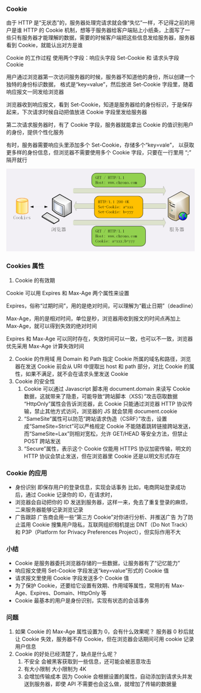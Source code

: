### Cookie

由于 HTTP 是“无状态”的，服务器处理完请求就会像“失忆”一样，不记得之前的用户是谁
HTTP 的 Cookie 机制，想等于服务器给客户端贴上小纸条，上面写了一些只有服务器才能理解的数据，需要的时候客户端把这些信息发给服务器，服务器看到 Cookie，就能认出对方是谁

Cookie 的工作过程 使用两个字段：响应头字段 Set-Cookie 和 请求头字段 Cookie

用户通过浏览器第一次访问服务器的时候，服务器不知道他的身份，所以创建一个独特的身份标识数据，
格式是“key=value”，然后放进 Set-Cookie 字段里，随着响应报文一同发给浏览器

浏览器收到响应报文，看到 Set-Cookie，知道是服务器给的身份标识，于是保存起来，下次请求时候自动把值放进 Cookie 字段里发给服务器

第二次请求服务器时，有了 Cookie 字段，服务器就能拿出 Cookie 的值识别用户的身份，提供个性化服务

有时，服务器需要响应头里添加多个 Set-Cookie，存储多个“key=vale”，
以获取更多样的身份信息，但浏览器不需要使用多个 Cookie 字段，只要在一行里用 “;” 隔开就行

![](../picture/cookies.jpg)

### Cookies 属性
1. Cookie 的有效期

Cookie 可以用 Expires 和 Max-Age 两个属性来设置

Expires，俗称“过期时间”，用的是绝对时间，可以理解为“截止日期”（deadline）

Max-Age，用的是相对时间，单位是秒，浏览器用收到报文的时间点再加上 Max-Age，就可以得到失效的绝对时间

Expires 和 Max-Age 可以同时存在，失效时间可以一致，也可以不一致，浏览器优先采用 Max-Age 计算失效时间

2. Cookie 的作用域
   用 Domain 和 Path 指定 Cookie 所属的域名和路径，浏览器在发送 Cookie 前会从 URI 中提取出 host 和 path 部分，对比 Cookie 的属性，如果不满足，就不会在请求头里发送 Cookie
3. Cookie 的安全性
   1. Cookie 可以通过 Javascript 脚本用 document.domain 来读写 Cookie 数据，这就带来了隐患，可能导致“跨站脚本（XSS）”攻击窃取数据 “HttpOnly”属性会告诉浏览器，此 Cookie 只能通过浏览器 HTTP 协议传输，禁止其他方式访问，浏览器的 JS 就会禁用 document.cookie
   2. “SameSite”属性可以防范“跨站请求伪造（CSRF）”攻击，设置成“SameSite=Strict”可以严格规定 Cookie 不能随着跳转链接跨站发送，而“SameSite=Lax”则相对宽松，允许 GET/HEAD 等安全方法，但禁止 POST 跨站发送
   3. “Secure”属性，表示这个 Cookie 仅能用 HTTPS 协议加密传输，明文的 HTTP 协议会禁止发送，但在浏览器里 Cookie 还是以明文形式存在

   
### Cookie 的应用

* 身份识别 即保存用户的登录信息，实现会话事务 比如，电商网站登录成功后，通过 Cookie 记录你的 ID，在请求时，
* 浏览器会自动把你的 ID 发送到服务器，这样一来，免去了重复登录的麻烦，二来服务器能够记录浏览记录 
* 广告跟踪 广告商会用一些“第三方 Cookie”对你进行分析、并推送广告 为了防止滥用 Cookie 搜集用户隐私，互联网组织相机提出 DNT（Do Not Track）和 P3P（Platform for Privacy Preferences Project），但实际作用不大

### 小结

* Cookie 是服务器委托浏览器存储的一些数据，让服务器有了“记忆能力”
* 响应报文使用 Set-Cookie 字段发送“key=value”形式的 Cookie 值
* 请求报文里使用 Cookie 字段发送多个 Cookie 值
* 为了保护 Cookie，还要给它设置有效期、作用域等属性，常用的有 Max-Age、Expires、Domain、HttpOnly 等
* Cookie 最基本的用户是身份识别，实现有状态的会话事务


### 问题

1. 如果 Cookie 的 Max-Age 属性设置为 0，会有什么效果呢？
服务器 0 秒后就让 Cookie 失效，服务器不存 Cookie，但在浏览器会话期间可用 cookie 记录用户信息
2. Cookie 的好处已经清楚了，缺点是什么呢？ 
   1. 不安全 会被黑客获取到一些信息，还可能会被恶意攻击 
   2. 有大小限制 大小限制为 4K
   3. 会增加传输成本 因为 Cookie 会根据设置的属性，自动添加到请求头并发送到服务器，即使 API 不需要也会这么做，就增加了传输的数据量


